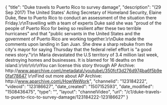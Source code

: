 {
    "title": "Duke travels to Puerto Rico to survey damage",
    "description": "(29 Sep 2017) The United States' Acting Secretary of Homeland Security, Elaine Duke, flew to Puerto Rico to conduct an assessment of the situation there Friday.\r\nTravelling with a team of experts Duke said she was \"proud of the people of Puerto Rico for being so resilient after these two terrible hurricanes\" and that \"public servants in the United States and the government of Puerto Rico are working together.\r\nDuke made the comments upon landing in San Juan. She drew a sharp rebuke from the city's mayor for saying Thursday that the federal relief effort is \"a good news story.\"\r\n Maria devastated the U.S territory of 3.4 million last week, destroying homes and businesses. It is blamed for 16 deaths on the island.\r\n\r\n\r\nYou can license this story through AP Archive: http:\/\/www.aparchive.com\/metadata\/youtube\/350fcf3d276d974ba6f5b9e0faf78647 \r\nFind out more about AP Archive: http:\/\/www.aparchive.com\/HowWeWork",
    "channelid": "123184222",
    "videoid": "123186627",
    "date_created": "1507152593",
    "date_modified": "1508436475",
    "type": "",
    "layout": "channelVideo",
    "url": "\/c1\/duke-travels-to-puerto-rico-to-survey-damage\/123184222-123186627"
}